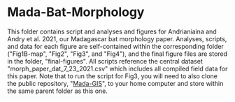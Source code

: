# Mada-Bat-Morphology

This folder contains script and analyses and figures for Andrianiaina and Andry et al. 2021, our Madagascar bat morphology paper. Analyses, scripts, and data for each figure are self-contained within the corresponding folder ("Fig1B-map", "Fig2", "Fig3", and "Fig4"), and the final figure files are stored in the folder, "final-figures". All scripts reference the central dataset "morph_paper_dat_7_23_2021.csv" which includes all compiled field data for this paper. Note that to run the script for Fig3, you will need to also clone the public repository, "[Mada-GIS](https://github.com/brooklabteam/Mada-GIS)", to your home computer and store within the same parent folder as this one.
